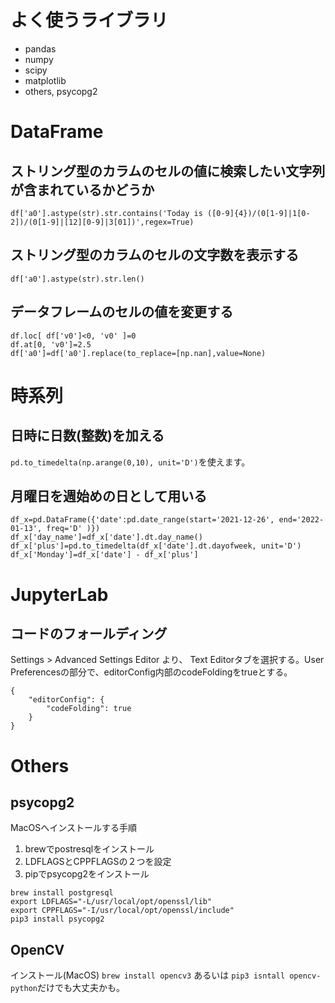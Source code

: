 


<!---
- 👋 Hi, I’m @luna50lb
- 👀 I’m interested in ...
- 🌱 I’m currently learning ...
- 💞️ I’m looking to collaborate on ...
- 📫 How to reach me ...

luna50lb/luna50lb is a ✨ special ✨ repository because its `README.md` (this file) appears on your GitHub profile.
You can click the Preview link to take a look at your changes.
--->


# よく使うライブラリ
- pandas
- numpy
- scipy
- matplotlib 
- others, psycopg2 

# DataFrame

## ストリング型のカラムのセルの値に検索したい文字列が含まれているかどうか
```
df['a0'].astype(str).str.contains('Today is ([0-9]{4})/(0[1-9]|1[0-2])/(0[1-9]|[12][0-9]|3[01])',regex=True)
```

## ストリング型のカラムのセルの文字数を表示する
```
df['a0'].astype(str).str.len()
```

## データフレームのセルの値を変更する
```
df.loc[ df['v0']<0, 'v0' ]=0
df.at[0, 'v0']=2.5
df['a0']=df['a0'].replace(to_replace=[np.nan],value=None)
```


# 時系列
## 日時に日数(整数)を加える
`pd.to_timedelta(np.arange(0,10), unit='D')`を使えます。

## 月曜日を週始めの日として用いる
```
df_x=pd.DataFrame({'date':pd.date_range(start='2021-12-26', end='2022-01-13', freq='D' )})
df_x['day_name']=df_x['date'].dt.day_name()
df_x['plus']=pd.to_timedelta(df_x['date'].dt.dayofweek, unit='D')
df_x['Monday']=df_x['date'] - df_x['plus']
```

# JupyterLab
## コードのフォールディング
Settings > Advanced Settings Editor より、 Text Editorタブを選択する。User Preferencesの部分で、editorConfig内部のcodeFoldingをtrueとする。
```
{
    "editorConfig": {
        "codeFolding": true
    }
}
```


# Others
## psycopg2
MacOSへインストールする手順　
1. brewでpostresqlをインストール 
2. LDFLAGSとCPPFLAGSの２つを設定
3. pipでpsycopg2をインストール
```
brew install postgresql
export LDFLAGS="-L/usr/local/opt/openssl/lib"
export CPPFLAGS="-I/usr/local/opt/openssl/include"
pip3 install psycopg2
```

## OpenCV
インストール(MacOS)
`brew install opencv3` あるいは `pip3 isntall opencv-python`だけでも大丈夫かも。

